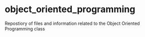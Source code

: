 # object_oriented_programming
Repostiory of files and information related to the Object Oriented Programming class
